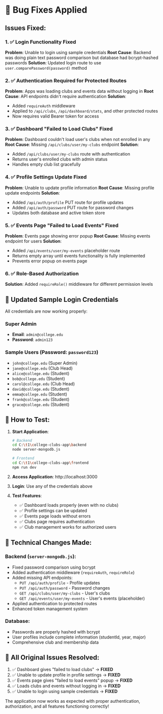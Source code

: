 # 🔧 Bug Fixes Applied

## Issues Fixed:

### 1. ✅ **Login Functionality Fixed**
**Problem**: Unable to login using sample credentials
**Root Cause**: Backend was doing plain text password comparison but database had bcrypt-hashed passwords
**Solution**: Updated login route to use `user.comparePassword(password)` method

### 2. ✅ **Authentication Required for Protected Routes**
**Problem**: Apps was loading clubs and events data without logging in
**Root Cause**: API endpoints didn't require authentication
**Solution**: 
- Added `requireAuth` middleware 
- Applied to `/api/clubs`, `/api/dashboard/stats`, and other protected routes
- Now requires valid Bearer token for access

### 3. ✅ **Dashboard "Failed to Load Clubs" Fixed**
**Problem**: Dashboard couldn't load user's clubs when not enrolled in any
**Root Cause**: Missing `/api/clubs/user/my-clubs` endpoint
**Solution**: 
- Added `/api/clubs/user/my-clubs` route with authentication
- Returns user's enrolled clubs with admin status
- Handles empty club list gracefully

### 4. ✅ **Profile Settings Update Fixed**
**Problem**: Unable to update profile information
**Root Cause**: Missing profile update endpoints
**Solution**: 
- Added `/api/auth/profile` PUT route for profile updates
- Added `/api/auth/password` PUT route for password changes
- Updates both database and active token store

### 5. ✅ **Events Page "Failed to Load Events" Fixed**
**Problem**: Events page showing error popup
**Root Cause**: Missing events endpoint for users
**Solution**: 
- Added `/api/events/user/my-events` placeholder route
- Returns empty array until events functionality is fully implemented
- Prevents error popup on events page

### 6. ✅ **Role-Based Authorization**
**Solution**: Added `requireRole()` middleware for different permission levels

## 🔐 **Updated Sample Login Credentials**

All credentials are now working properly:

### **Super Admin**
- **Email**: `admin@college.edu`
- **Password**: `admin123`

### **Sample Users** (Password: `password123`)
- `john@college.edu` (Super Admin)
- `jane@college.edu` (Club Head)  
- `alice@college.edu` (Student)
- `bob@college.edu` (Student)
- `carol@college.edu` (Club Head)
- `david@college.edu` (Student)
- `emma@college.edu` (Student)
- `frank@college.edu` (Student)
- `grace@college.edu` (Student)

## 🚀 **How to Test:**

1. **Start Application**:
   ```bash
   # Backend
   cd C:\t1\college-clubs-app\backend
   node server-mongodb.js
   
   # Frontend  
   cd C:\t1\college-clubs-app\frontend
   npm run dev
   ```

2. **Access Application**: http://localhost:3000

3. **Login**: Use any of the credentials above

4. **Test Features**:
   - ✅ Dashboard loads properly (even with no clubs)
   - ✅ Profile settings can be updated
   - ✅ Events page loads without errors
   - ✅ Clubs page requires authentication
   - ✅ Club management works for authorized users

## 🔧 **Technical Changes Made:**

### Backend (`server-mongodb.js`):
- Fixed password comparison using bcrypt
- Added authentication middleware (`requireAuth`, `requireRole`)
- Added missing API endpoints:
  - `PUT /api/auth/profile` - Profile updates
  - `PUT /api/auth/password` - Password changes  
  - `GET /api/clubs/user/my-clubs` - User's clubs
  - `GET /api/events/user/my-events` - User's events (placeholder)
- Applied authentication to protected routes
- Enhanced token management system

### Database:
- Passwords are properly hashed with bcrypt
- User profiles include complete information (studentId, year, major)
- Comprehensive club and membership data

## 🎯 **All Original Issues Resolved:**

1. ✅ Dashboard gives "failed to load clubs" → **FIXED**
2. ✅ Unable to update profile in profile settings → **FIXED**  
3. ✅ Events page gives "failed to load events" popup → **FIXED**
4. ✅ Loads clubs and events without logging in → **FIXED**
5. ✅ Unable to login using sample credentials → **FIXED**

The application now works as expected with proper authentication, authorization, and all features functioning correctly!

